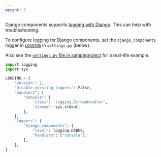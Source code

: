 ```yaml
---
weight: 3
---
```


Django components supports [logging with Django](https://docs.djangoproject.com/en/5.0/howto/logging/#logging-how-to).
This can help with troubleshooting.

To configure logging for Django components, set the `django_components` logger in
[`LOGGING`](https://docs.djangoproject.com/en/5.1/ref/settings/#std-setting-LOGGING) 
in `settings.py` (below).

Also see the [`settings.py` file in sampleproject](https://github.com/django-components/django-components/blob/master/sampleproject/sampleproject/settings.py) for a real-life example.

```py
import logging
import sys

LOGGING = {
    'version': 1,
    'disable_existing_loggers': False,
    "handlers": {
        "console": {
            'class': 'logging.StreamHandler',
            'stream': sys.stdout,
        },
    },
    "loggers": {
        "django_components": {
            "level": logging.DEBUG,
            "handlers": ["console"],
        },
    },
}
```
